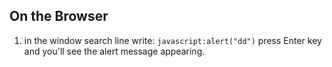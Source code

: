 ## On the Browser

1. in the window search line write: `javascript:alert("dd")` press Enter key and you'll see the alert message appearing.
